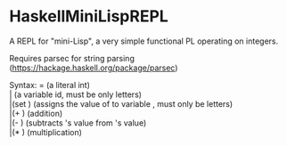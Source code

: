 # HaskellMiniLispREPL
A REPL for "mini-Lisp", a very simple functional PL operating on integers.

Requires parsec for string parsing (https://hackage.haskell.org/package/parsec)

Syntax:
<expr> = <int> (a literal int)  
        |<id>  (a variable id, must be only letters)  
        |(set <id> <expr>)  (assigns the value of <expr> to variable <id>, <id> must only be letters)  
        |(+ <expr> <expr>)  (addition)  
        |(- <expr1> <expr2>)  (subtracts <expr2>'s value from <expr1>'s value)  
        |(* <expr> <expr>)  (multiplication)
